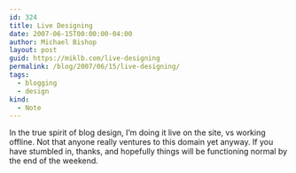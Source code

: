 ```yaml
---
id: 324
title: Live Designing
date: 2007-06-15T00:00:00-04:00
author: Michael Bishop
layout: post
guid: https://miklb.com/live-designing
permalink: /blog/2007/06/15/live-designing/
tags:
  - blogging
  - design
kind:
  - Note
---
```

<p>In the true spirit of blog design, I’m doing it live on the site, vs working offline.  Not that anyone really ventures to this domain yet anyway.  If you have stumbled in, thanks, and hopefully things will be functioning normal by the end of the weekend.</p>